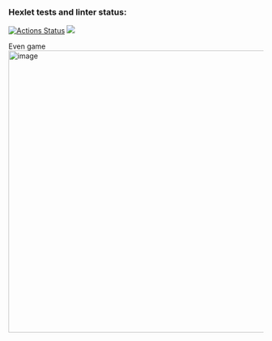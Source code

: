 ### Hexlet tests and linter status:
[![Actions Status](https://github.com/Nuagrinn/java-project-61/workflows/hexlet-check/badge.svg)](https://github.com/Nuagrinn/java-project-61/actions)
<a href="https://codeclimate.com/github/Nuagrinn/java-project-61/maintainability"><img src="https://api.codeclimate.com/v1/badges/953fae54b62330fbd0ff/maintainability" /></a>

Even game
<img width="557" alt="image" src="https://github.com/Nuagrinn/java-project-61/assets/56113172/6e06a2b2-9dba-4eaf-ab1e-68533caafdcb">
